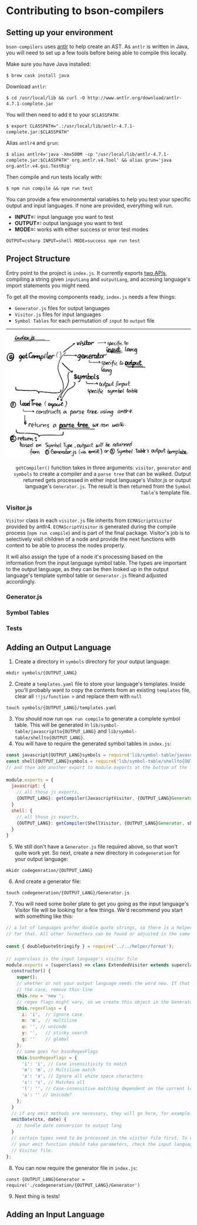 # Contributing to bson-compilers

## Setting up your environment
`bson-compilers` uses
[antlr](https://github.com/antlr/antlr4/blob/master/doc/javascript-target.md)
to help create an AST. As `antlr` is written in Java, you will need to set up a
few tools before being able to compile this locally. 

Make sure you have Java installed:
```shell
$ brew cask install java
```

Download `antlr`:
```shell
$ cd /usr/local/lib && curl -O http://www.antlr.org/download/antlr-4.7.1-complete.jar
```

You will then need to add it to your `$CLASSPATH`:
```shell
$ export CLASSPATH=".:/usr/local/lib/antlr-4.7.1-complete.jar:$CLASSPATH"
```

Alias `antlr4` and `grun`:
```shell
$ alias antlr4='java -Xmx500M -cp "/usr/local/lib/antlr-4.7.1-complete.jar:$CLASSPATH" org.antlr.v4.Tool' && alias grun='java org.antlr.v4.gui.TestRig'
```

Then compile and run tests locally with:
```shell
$ npm run compile && npm run test
```

You can provide a few environmental variables to help you test your specific
output and input languages. If none are provided, everything will run.
- __INPUT=:__ input language you want to test
- __OUTPUT=:__ output language you want to test
- __MODE=:__ works with either success or error test modes

```shell
OUTPUT=csharp INPUT=shell MODE=success npm run test 
```

## Project Structure
Entry point to the project is `index.js`. It currently exports [two
APIs](https://github.com/mongodb-js/bson-compilers#api), compiling a string
given `inputLang` and `outputLang`, and accesing language's import statements
you might need.

To get all the moving components ready, `index.js` needs a few things:
- `Generator.js` files for output languages
- `Visitor.js` files for input languages
- `Symbol Tables` for each permutation of `input` to `output` file

---
<span width="100%">
  <img alt="indexjs" width="500" align="left " src="/img-docs/indexjs.jpg"/>

  <p align="right">
    <code>getCompiler()</code> function takes in three arguments:
<code>visitor</code>, <code>generator</code> and <code>symbols</code> to create
a compiler and a <code>parse tree</code> that can be walked.  Output returned
gets processed in either input language's </code>Visitor.js</code> or output
language's <code>Generator.js</code>. The result is then returned from the
<code>Symbol Table</code>'s template file.
  </p>
</span>

### Visitor.js
`Visitor` class in each `visitor.js` file inherits from `ECMAScriptVisitor`
provided by antlr4. `ECMAScriptVisitor` is generated during the compile process
(`npm run compile`) and is part of the final package. Visitor's job is to
selectively visit children of a node and provide the next functions with
context to be able to process the nodes properly.

It will also assign the type of a node it's processing based on the information
from the input language symbol table. The types are important to the output
language, as they can be then looked up in the output language's template
symbol table or `Generator.js` fileand adjusted accordingly.



### Generator.js

### Symbol Tables

### Tests

## Adding an Output Language

1. Create a directory in `symbols` directory for your output language:
```shell
mkdir symbols/{OUTPUT_LANG}
```
2. Create a `templates.yaml` file to store your language's templates. Inside you'll probably want to copy the contents from an existing `templates` file, clear all `!!js/function >` and replace them with `null`
```shell
touch symbols/{OUTPUT_LANG}/templates.yaml
```
3. You should now run `npm run compile` to generate a complete symbol table. This will be generated in `lib/symbol-table/javascriptto{OUTPUT_LANG}` and `lib/symbol-table/shellto{OUTPUT_LANG}`.
4. You will have to require the generated symbol tables in `index.js`:
```js
const javascript{OUTPUT_LANG}symbols = require('lib/symbol-table/javascriptto{OUTPUT_LANG}')
const shell{OUTPUT_LANG}symbols = require('lib/symbol-table/shellto{OUTPUT_LANG}')
// and then add another export to module.exports at the bottom of the file:

module.exports = {
  javascript: {
    // all those js exports,
    {OUTPUT_LANG}: getCompiler(JavascriptVisitor, {OUTPUT_LANG}Generator, javascrip{OUTPUT_LANG}symbols)
  }
  shell: {
    // all those js exports,
    {OUTPUT_LANG}: getCompiler(ShellVisitor, {OUTPUT_LANG}Generator, shell{OUTPUT_LANG}symbols)
  }
}
```
5. We still don't have a `Generator.js` file required above, so that won't quite work yet. So next, create a new directory in `codegeneration` for your output language:
```shell
mkidr codegenration/{OUTPUT_LANG}
```
6. And create a generator file:
```shell
touch codegeneration/{OUTPUT_LANG}/Generator.js
```
7. You will need some boiler plate to get you going as the input language's Visitor file will be looking for a few things. We'd recommend you start with something like this:
```js
// a lot of languages prefer double quote strings, so there is a helper method
// for that. All other formatters can be found or adjusted in the same file.

const { doubleQuoteStringify } = require('../../helper/format');

// superclass is the input language's visitor file
module.exports = (superclass) => class ExtendedVisitor extends superclass {
  constructor() {
    super();
    // whether or not your output language needs the word new. If that's not
    // the case, remove this line
    this.new = 'new ';
    // regex flags might vary, so we create this object in the Generator file
    this.regexFlags = {
      i: 'i',  // ignore case
      m: 'm',  // multiline
      u: '', // unicode
      y: '',   // sticky search
      g: ''    // global
    };
    // same goes for bsonRegexFlags
    this.bsonRegexFlags = {
      'i': 'i', // Case insensitivity to match
      'm': 'm', // Multiline match
      'x': 'x', // Ignore all white space characters
      's': 's', // Matches all
      'l': '', // Case-insensitive matching dependent on the current locale?
      'u': '' // Unicode?
    };
  }
  // if any emit methods are necessary, they will go here, for example:
  emitDate(ctx, date) {
    // handle date conversion to output lang
  }
  // certain types need to be processed in the visitor file first. To check if
  // your emit function should take parameters, check the input language's
  // Visitor file.
};
```
8. You can now require the generator file in `index.js`:
```
const {OUTPUT_LANG}Generator = require('./codegeneration/{OUTPUT_LANG}/Generator')
```
9. Next thing is tests! 

## Adding an Input Language
